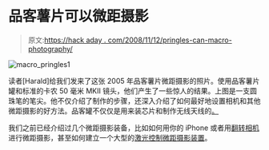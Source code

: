 # 品客薯片可以微距摄影

> 原文:[https://hack aday . com/2008/11/12/pringles-can-macro-photography/](https://hackaday.com/2008/11/12/pringles-can-macro-photography/)

![macro_pringles1](../Images/79d367823462978221c5cbd16d626ecc.png "macro_pringles1")

读者[Harald]给我们发来了这张 2005 年品客薯片微距摄影的照片。使用品客薯片罐和标准的卡农 50 毫米 MKII 镜头，他们产生了一些惊人的结果。上图是一支圆珠笔的笔尖。他不仅介绍了制作的步骤，还深入介绍了如何最好地设置相机和其他微距摄影的好方法。品客罐不仅仅是用来装芯片和制作无线天线的[。](http://hackaday.com/2005/02/20/hackaday-links-97/)

我们之前已经介绍过几个微距摄影装备，比如如何用你的 iPhone 或者用[翻转相机](http://hackaday.com/2008/07/01/flip-camera-microscope-and-macro-lenses/)进行微距摄影，甚至如何建立一个大型的[激光控制微距摄影装置](http://hackaday.com/2008/06/16/laser-insect-photography-rig/)。